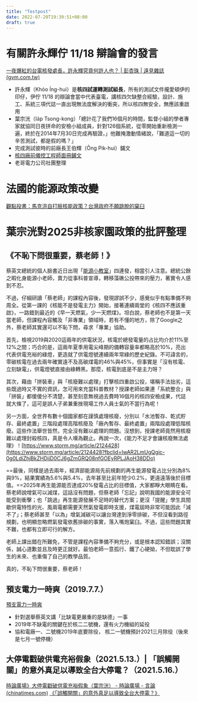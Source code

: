 ```yaml
---
title: "Testpost"
date: 2022-07-20T19:39:51+08:00
draft: true
---
```

# 有關許永輝佇 11/18 辯論會的發言
[一夜爆紅的台電核發處長，許永輝究竟何許人也？ | 彭杏珠 | 遠見雜誌 (gvm.com.tw)](https://www.gvm.com.tw/article/84543)
- 許永輝（Khóo Íng-hui）是**核四試運轉測試組長**，所有的測試文件攏愛頓伊的印仔，伊佇 11/18 的辯論會當中代表臺電，講核四欠缺整合經驗，設計、施工、系統三項代誌一直出現無法度解決的衝突，所以核四無安全，無應該重啟用
- 葉宗洸（Ia̍p Tsong-kong）「總計花了我們16個月的時間，監督小組的學者專家就協同日夜拼命的安檢小組成員，針對126個系統，從零開始重新檢測一遍，終於在2014年7月30日完成再驗證，」他難掩激動情緒說，「難道這一切的辛苦測試，都是假的嗎？」
- 完成測試彼時的前廠長王伯輝（Ông Pik-hui）鋪文
- [核四廠前儀控工程師面冊鋪文](https://www.facebook.com/photo?fbid=10157740123631362&set=a.428145501361)
- 老哥電力公司社團整理
# 法國的能源政策改變
[觀點投書：馬克洪自打臉核能政策？台灣政府不願跳脫的窠臼](https://www.storm.mg/article/4072627?fbclid=IwAR3au-Z9dStKazvc4bPatgNf_mkEcraYo6UVNeXy5kMs0o6BOaGVX2k4J2d4)

# 葉宗洸對2025非核家園政策的批評整理
## 《不恥下問很重要，蔡老師！》

蔡英文總統的個人臉書近日出現「[能源小教室](https://www.facebook.com/hashtag/%E8%83%BD%E6%BA%90%E5%B0%8F%E6%95%99%E5%AE%A4?__eep__=6&__cft__[0]=AZW8wLDBxjLd7B6LugvThaC1z2lwX9aVc0Pk_JIv8ft97VC7w_3cn58n2jZKu2jWTNnA0ePKnvh03ilAKDN5HmLWlEFGRPqwJNFY-OVPu2dvTQ&__tn__=*NK-R)」四連發，相當引人注意。總統公餘之暇化身能源小老師，賣力從事科普宣導，轉移藻礁公投帶來的壓力，著實令人感到不忍。

不過，仔細研讀「蔡老師」的課程內容後，發現謬誤不少，感覺似乎有點準備不夠周全。從第一課的《核能不是發電主力》開始，接著連續兩堂的《核四不應該重啟》，一路錯到最近的《早一天燃氣，少一天燃煤》。坦白說，蔡老師也不是第一天當老師，但課程內容觸及「非專業」領域時，若有不懂的地方，除了Google之外，蔡老師其實還可以不恥下問，尋求「專業」協助。

首先，檢視2019與2020這兩年的供電狀況，核電於總發電量的占比均介於11%至12%之間；巧合的是，這兩年夏季用電尖峰期的備轉容量率都略高於10%，亮出代表供電充裕的綠燈，更造就了供電燈號連續兩年常綠的歷史紀錄。不可諱言的，零碳核電在過去兩年確實遠不及高碳煤電的46%與45%，但事實是「沒有核電、立刻缺電」，供電燈號直接由綠轉黑。那麼，核電到底是不是主力呀？

其次，藉由「拼裝車」與「核廢難以處理」打擊核四重啟公投，堪稱手法拙劣，這些既過時又不實的資訊，怎可用來充當科普教材？授課老師如果連「系統整合」與「拼裝」都傻傻分不清楚，甚至刻意無視過去費時16個月的核四安檢成果，代誌就大條了，這可是誤人子弟兼重挫現場工作人員士氣的不當行為呢！

另一方面，全世界有數十個國家都在謹慎處理核廢，分別以「水池暫存、乾式貯存、最終處置」三階段處理高階核廢及「廠內暫存、最終處置」兩階段處理低階核廢。這些作法舉世皆然，完全沒有難以處理的問題。沒想到，授課老師竟然用核廢難以處理封殺核四，真是令人嘆為觀止。再說一次，《能力不足才會讓核廢無法處理》！[https://www.storm.mg/article/2124428](https://www.storm.mg/article/2124428?fbclid=IwAR2LmUgQgic-0g0LdiZhjBkZHDjiD0CJ6gZmGRQ08nfGOEyRPLJAoH38DDo)

==最後，同樣是過去兩年，經濟部能源局先前規劃的再生能源發電占比分別為8%與9%，結果實績為5.6%與5.4%，去年甚至比前年短少0.2%，更遠遠落後於目標值。==2025年再生能源能否達成20%發電占比的目標值，大家都睜大眼睛在看。蔡老師說增氣可以減煤，這話沒有問題，但蔡老師「忘記」說明我國的能源安全可能受到衝擊；也「跳過」再生能源發展不足時的替代方案；更沒「提醒」學生具間歇供電特性的光、風兩電都需要天然氣發電即時支援，煤電屆時非常可能因此「減不了」；蔡老師甚至「以為」增氣減碳可以讓台灣達到淨零排碳，不但沒看到路徑規劃，也明顯忽略燃氣發電依舊排碳的事實，落入嘴炮窠臼。不過，這些問題其實不難，也都有立即可行的解方。

老師上課出錯在所難免，不管是課程內容準備不夠充分，或是根本認知錯誤；沒關係，誠心道歉並且及時更正就好。最怕老師一意孤行、鐵了心硬拗，不但耽誤了學生的未來、也重傷了自己的教學品質。

真的，不恥下問很重要，蔡老師！

## 預支電力一時爽（2019.7.7.）
[預支電力一時爽](https://www.facebook.com/profile/100000466965520/search/?q=%E9%A0%90%E6%94%AF)

- 針對選舉蔡英文講「比缺電更嚴重的是缺德」一事
- 2019年不缺電的關鍵在於核二二號機，還有火力機組的延役
- 協和電廠一、二號機2019年底要除役， 核二一號機預計2021三月除役（後來是七月一號停機）


## 大停電戳破供電充裕假象（2021.5.13.）| 「誤觸開關」的意外真足以導致全台大停電？（2021.5.16.）
[時論廣場》大停電戳破供電充裕假象（葉宗洸） - 時論廣場 - 言論 (chinatimes.com)](https://www.chinatimes.com/opinion/20210513005950-262104?fbclid=IwAR2GaMZ2nQ3nVRitBcYUnWYYzXjruR09PbzEz8IIH4OzlSUlWV4qs5JxnHg&chdtv)
[《「誤觸開關」的意外真足以導致全台大停電？》](https://www.facebook.com/profile/100000466965520/search/?q=%E3%80%8A%E3%80%8C%E8%AA%A4%E8%A7%B8%E9%96%8B%E9%97%9C%E3%80%8D%E7%9A%84%E6%84%8F%E5%A4%96%E7%9C%9F%E8%B6%B3%E4%BB%A5%E5%B0%8E%E8%87%B4%E5%85%A8%E5%8F%B0%E5%A4%A7%E5%81%9C%E9%9B%BB%EF%BC%9F%E3%80%8B)
